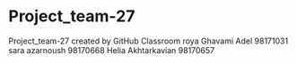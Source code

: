 # Project_team-27
Project_team-27 created by GitHub Classroom
roya Ghavami Adel 98171031
sara azarnoush 98170668
Helia Akhtarkavian 98170657
